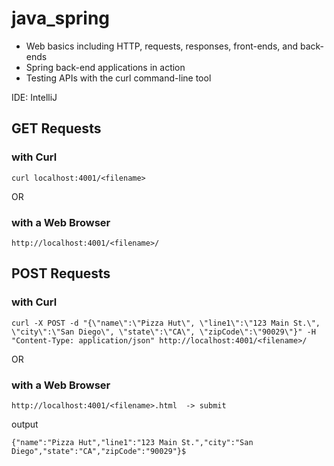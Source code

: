 # java_spring
+ Web basics including HTTP, requests, responses, front-ends, and back-ends
+ Spring back-end applications in action
+ Testing APIs with the curl command-line tool

IDE: IntelliJ 

## GET Requests

### with Curl
```
curl localhost:4001/<filename>
```
OR

### with a Web Browser
```
http://localhost:4001/<filename>/
```

## POST Requests

### with Curl
```
curl -X POST -d "{\"name\":\"Pizza Hut\", \"line1\":\"123 Main St.\", \"city\":\"San Diego\", \"state\":\"CA\", \"zipCode\":\"90029\"}" -H "Content-Type: application/json" http://localhost:4001/<filename>/
```
OR

### with a Web Browser
```
http://localhost:4001/<filename>.html  -> submit
```
output
```
{"name":"Pizza Hut","line1":"123 Main St.","city":"San Diego","state":"CA","zipCode":"90029"}$
```
